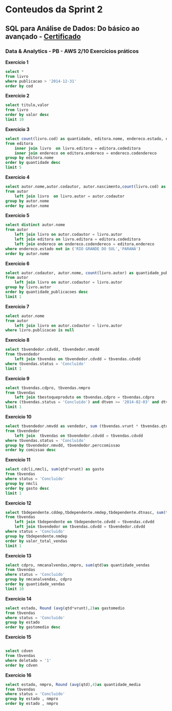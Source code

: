# Conteudos da Sprint 2

## SQL para Análise de Dados: Do básico ao avançado - [Certificado](https://www.udemy.com/certificate/UC-ded04900-2e3d-4c2c-8053-fcd0617cd5cf/)


### Data & Analytics - PB - AWS 2/10 Exercícios práticos

**Exercício 1**
```SQL
select *
from livro
where publicacao > '2014-12-31'
order by cod
```

**Exercício 2**
```SQL
select titulo,valor
from livro
order by valor desc
limit 10 
```

**Exercício 3**
```SQL
select count(livro.cod) as quantidade, editora.nome, endereco.estado, endereco.cidade
from editora 
    inner join livro  on livro.editora = editora.codeditora
    inner join endereco on editora.endereco = endereco.codendereco
group by editora.nome
order by quantidade desc
limit 5
```

**Exercício 4**
```SQL
select autor.nome,autor.codautor, autor.nascimento,count(livro.cod) as quantidade
from autor 
    left join livro  on livro.autor = autor.codautor
group by autor.nome
order by autor.nome
```

**Exercício 5**
```SQL
select distinct autor.nome
from autor 
    left join livro on autor.codautor = livro.autor
    left join editora on livro.editora = editora.codeditora 
    left join endereco on endereco.codendereco = editora.endereco
where endereco.estado not in ('RIO GRANDE DO SUL','PARANÁ')
order by autor.nome
```

**Exercício 6**
```SQL
select autor.codautor, autor.nome, count(livro.autor) as quantidade_publicacoes
from autor
    left join livro on autor.codautor = livro.autor
group by livro.autor
order by quantidade_publicacoes desc
limit 1
```

**Exercício 7**
```SQL
select autor.nome
from autor
    left join livro on autor.codautor = livro.autor
where livro.publicacao is null
```

**Exercício 8**
```SQL
select tbvendedor.cdvdd, tbvendedor.nmvdd
from tbvendedor 
    left join tbvendas on tbvendedor.cdvdd = tbvendas.cdvdd
where tbvendas.status = 'Concluído' 
limit 1
```
**Exercício 9**
```SQL
select tbvendas.cdpro, tbvendas.nmpro
from tbvendas 
    left join tbestoqueproduto on tbvendas.cdpro = tbvendas.cdpro
where (tbvendas.status = 'Concluído') and dtven >= '2014-02-03' and dtven <= '2018-02-02'  
limit 1   
```
**Exercício 10**
```SQL
select tbvendedor.nmvdd as vendedor, sum (tbvendas.vrunt * tbvendas.qtd) as valor_total_vendas, round(sum (tbvendas.vrunt * tbvendas.qtd) * tbvendedor.perccomissao /100,2) as comissao 
from tbvendedor 
    left join  tbvendas on tbvendedor.cdvdd = tbvendas.cdvdd
where tbvendas.status = 'Concluído'    
group by tbvendedor.nmvdd, tbvendedor.perccomissao   
order by comissao desc 
```

**Exercício 11**
```SQL
select cdcli,nmcli, sum(qtd*vrunt) as gasto
from tbvendas
where status = 'Concluído' 
group by nmcli
order by gasto desc
limit 1
```

**Exercício 12**
```SQL
select tbdependente.cddep,tbdependente.nmdep,tbdependente.dtnasc, sum(tbvendas.qtd * tbvendas.vrunt) as valor_total_vendas
from tbvendas 
    left join tbdependente on tbdependente.cdvdd = tbvendas.cdvdd 
    left join tbvendedor on tbvendas.cdvdd = tbvendedor.cdvdd
where status = 'Concluído' 
group by tbdependente.nmdep
order by valor_total_vendas
limit 1
```
**Exercício 13**
```SQL
select cdpro, nmcanalvendas,nmpro, sum(qtd)as quantidade_vendas
from tbvendas
where status = 'Concluído' 
group by nmcanalvendas, cdpro
order by quantidade_vendas 
limit 10
```
**Exercício 14**
```SQL
select estado, Round (avg(qtd*vrunt),2)as gastomedio 
from tbvendas
where status = 'Concluído' 
group by estado
order by gastomedio desc
```

**Exercício 15**
```SQL

select cdven
from tbvendas
where deletado = '1'
order by cdven
```
**Exercício 16**
```SQL
select estado, nmpro, Round (avg(qtd),4)as quantidade_media 
from tbvendas
where status = 'Concluído'
group by estado , nmpro 
order by estado , nmpro
```


